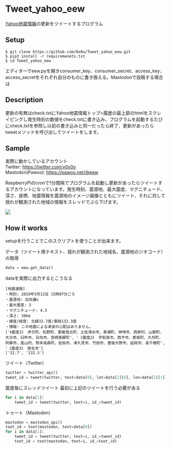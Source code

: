 # Tweet_yahoo_eew
[Yahoo地震情報](https://typhoon.yahoo.co.jp/weather/earthquake/)の更新をツイートするプログラム
## Setup
```
$ git clone https://github.com/0x0u/Tweet_yahoo_eew.git  
$ pip3 install -r requiremenets.txt  
$ cd Tweet_yahoo_eew  
```  

エディターでeew.pyを開きconsumer_key、consumer_secret、access_key、access_secretをそれぞれ自分のものに書き換える。Mastodonで投稿する場合は

## Description
更新の有無はcheck.txtにYahoo地震情報トップ>履歴の最上部のhtmlをスクレイピングし発生時刻の数値をcheck.txtに書き込み、プログラムを起動するたびにcheck.txtを参照し以前の書き込みと同一だったら終了、更新があったらtweetメソッドを呼び出してツイートをします。 

## Sample
実際に動かしているアカウント  
Twitter: https://twitter.com/v0x0o  
Mastodon(Pawoo): https://pawoo.net/@eew

RaspberryPiのcronで1分間隔でプログラムを起動し更新があったらツイートするアカウントになっています。発生時刻、震源地、最大震度、マグニチュード、深さ、座標、地震情報を震源地のイメージ画像とともにツイート、それに対して揺れが観測された地域の情報をスレッドでぶら下げます。  

<img src="https://user-images.githubusercontent.com/34241526/59153916-3c724400-8aa1-11e9-904b-9939ea452cd3.png">

## How it works
setupを行うことでこのスクリプトを使うことが出来ます。

データ（ツイート用テキスト、揺れが観測された地域名、震源地のジオコード）の取得　　

```Python
data = eew.get_data()
```
dataを実際に出力するとこうなる
```
[地震速報]
・時刻: 2019年5月12日 15時07分ごろ
・震源地: 日向灘v
・最大震度: 3
・マグニチュード: 4.3
・深さ: 30km
・緯度/経度: 北緯32.7度/東経132.3度
・情報: この地震による津波の心配はありません。
['《震度1》 伊方町、松野町、愛媛鬼北町、土佐清水市、黒潮町、神埼市、西原村、山都町、大分市、臼杵市、日向市、宮崎美郷町', '《震度2》 宇和島市、西予市、愛南町、大月町、阿蘇市、産山村、熊本高森町、佐伯市、津久見市、竹田市、豊後大野市、延岡市、高千穂町', '《震度3》 宿毛市']
['32.7', '132.3']
```
ツイート（Twitter）
```Python
twitter = twitter_api()
tweet_id = tweet(twitter, text=data[0], lat=data[2][0], lon=data[2][1])
```
震度毎にスレッドツイート
最初に上記のツイートを行う必要がある

```Python
for i in data[1]:
    tweet_id = tweet(twitter, text=i, id_=tweet_id)
```

トゥート（Mastodon）
```python
mastodon = mastodon_api()
toot_id = toot(mastodon, text=data[0])
for i in data[1]:
    tweet_id = tweet(twitter, text=i, id_=tweet_id)
    toot_id = toot(mastodon, text=i, id_=toot_id)
```


